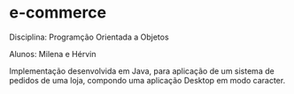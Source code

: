 # e-commerce

Disciplina: Programção Orientada a Objetos

Alunos: Milena e Hérvin

Implementação desenvolvida em Java, para aplicação de um sistema de pedidos de uma loja, compondo uma aplicação Desktop em modo caracter.
